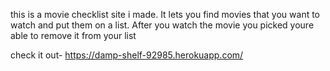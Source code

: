   this is a movie checklist site i made. It lets you find movies that you want to watch and put them on a list.  After you watch the movie you picked youre able to remove it from your list
  
 check it out- https://damp-shelf-92985.herokuapp.com/
